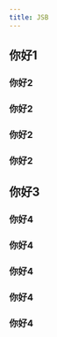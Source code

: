 ```yaml
---
title: JSB
---
```

## 你好1

### 你好2
### 你好2
### 你好2
### 你好2


## 你好3

### 你好4
### 你好4
### 你好4
### 你好4
### 你好4